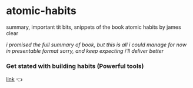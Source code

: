 # atomic-habits
summary, important tit bits, snippets of the book atomic habits by james clear

_i promised the full summary of book, but this is all i could manage for now in presentable format_
_sorry, and keep expecting i'll deliver better_

### Get stated with building habits (Powerful tools)
[link](https://github.com/mr-jackjack/atomic-habits/blob/main/get%20started.md) 👈
